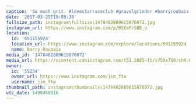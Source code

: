 ```yaml
---
caption: 'So much grit. #lovestarraceclub #gravelgrinder #barryroubaix'
date: '2017-03-25T19:08:36'
fullsize_path: instagram\fullsize\1478482889615876072.jpg
instagram_url: https://www.instagram.com/p/BSEoFrSDB_o
location:
  id: '691155924'
  location_url: https://www.instagram.com/explore/locations/691155924
  name: Barry-Roubaix
media_id: '1478482889615876072'
media_url: https://scontent.cdninstagram.com/t51.2885-15/s750x750/sh0.08/e35/17494674_300744833675551_50158646717317120_n.jpg
owner:
  id: '55254'
  owner_url: https://www.instagram.com/jim_ftw
  username: jim_ftw
thumbnail_path: instagram\thumbnails\1478482889615876072.jpg
utc_date: 1490468916
---
```

